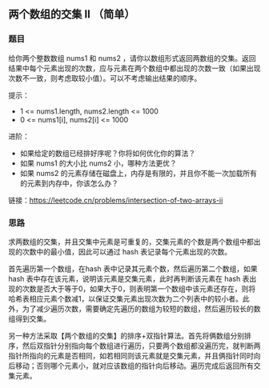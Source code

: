 ## 两个数组的交集 II （简单）

### 题目

给你两个整数数组 nums1 和 nums2 ，请你以数组形式返回两数组的交集。返回结果中每个元素出现的次数，应与元素在两个数组中都出现的次数一致（如果出现次数不一致，则考虑取较小值）。可以不考虑输出结果的顺序。

提示：

* 1 <= nums1.length, nums2.length <= 1000
* 0 <= nums1[i], nums2[i] <= 1000

进阶：

* 如果给定的数组已经排好序呢？你将如何优化你的算法？
* 如果 nums1 的大小比 nums2 小，哪种方法更优？
* 如果 nums2 的元素存储在磁盘上，内存是有限的，并且你不能一次加载所有的元素到内存中，你该怎么办？

链接：https://leetcode.cn/problems/intersection-of-two-arrays-ii

### 思路

求两数组的交集，并且交集中元素是可重复的，交集元素的个数是两个数组中都出现的次数中的最小值，因此可以通过 hash 表记录每个元素出现的次数。

首先遍历第一个数组，在hash 表中记录其元素个数，然后遍历第二个数组，如果 hash 表中存在该元素，说明该元素是交集元素，此时再判断该元素在 hash 表出现的次数是否大于等于0，如果大于0，则表明第一个数组中该元素还存在，则将哈希表相应元素个数减1，以保证交集元素出现次数为二个列表中的较小者。此外，为了减少遍历次数，需要确定先遍历的数组为较短的数组，然后遍历较长的数组得到交集。

另一种方法采取【两个数组的交集】的排序+双指针算法。首先将俩数组分别排序，然后双指针分别指向每个数组进行遍历，只要两个数组都没遍历完，就判断两指针所指向的元素是否相同，如若相同则该元素就是交集元素，并且俩指针同时向后移动；否则哪个元素小，就对应该数组的指针向后移动。遍历完成后返回所有交集元素。



